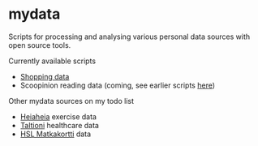 mydata
======

Scripts for processing and analysing various personal data sources with open source tools.

Currently available scripts
* [Shopping data](shopping)
* Scoopinion reading data (coming, see earlier scripts [here](https://github.com/ouzor/misc/blob/master/scoopinion/howiread_ouzor_20120921.md))

Other mydata sources on my todo list
* [Heiaheia](http://www.heiaheia.com/) exercise data
* [Taltioni](http://www.taltioni.fi/fi) healthcare data
* [HSL Matkakortti](https://omamatkakortti.hsl.fi/) data
